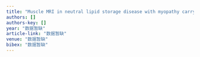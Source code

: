 ```yaml
---
title: "Muscle MRI in neutral lipid storage disease with myopathy carrying mutation c. 187+ 1G> A"
authors: []
authors-key: []
year: "数据暂缺"
article-link: "数据暂缺"
venue: "数据暂缺"
bibex: "数据暂缺"
---
```

